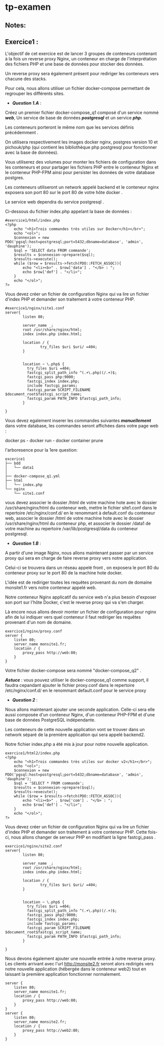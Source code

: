 # tp-examen

## Notes: 

## Exercice1 :
L'objectif de cet exercice est de lancer 3 groupes de conteneurs contenant à la fois un reverse proxy Nginx, un conteneur en charge de l'interprétation des fichiers PHP et une base de données pour stocker des données. 

Un reverse proxy sera également présent pour rediriger les conteneurs vers chacune des stacks. 

Pour cela, nous allons utiliser un fichier docker-compose permettant de regrouper les différents sites. 

* ***Question 1.A*** : 

Créez un premier fichier docker-compose_q1 composé d'un service nommé ***web***, Un service de base de données ***postgresql*** et un service ***php***. 

Les conteneurs porteront le même nom que les services définis précédemment . 

On utilisera respectivement les images docker nginx, postgres version 10 et pichouk/php (qui contient les bibliothèque php postgresql pour fonctionner avec la base de données). 

Vous utiliserez des volumes pour monter les fichiers de configuration dans les conteneurs et pour partager les fichiers PHP entre le conteneur Nginx et le conteneur PHP-FPM ainsi pour persister les données de votre database postgres. 

Les conteneurs utiliseront un network appelé backend et le conteneur nginx exposera son port 80 sur le port 80 de votre hôte docker . 

Le service web dependra du service postgresql . 

Ci-dessous du fichier index.php appelant la base de données : 

```
#exercice1/html/index.php
<?php
    echo "<h1>Trois commandes très utiles sur Docker</h1></br>";
    echo "<ol>";
    $connexion = new PDO('pgsql:host=postgresql;port=5432;dbname=database', 'admin', 'dauphine');
    $sql = 'SELECT data FROM commande';
    $results = $connexion->prepare($sql);
    $results->execute();
    while ($row = $results->fetch(PDO::FETCH_ASSOC)){
        echo "<li><b>" . $row['data'] . "</b> : ";
        echo $row['def'] . "</li>";
    }
    echo "</ol>";
?>
```

Vous devez créer un fichier de configuration Nginx qui va lire un fichier d'index PHP et demander son traitement à votre conteneur PHP. 

```
#exercice1/nginx/site1.conf
server{
        listen 80;

        server_name _;
        root /usr/share/nginx/html;
        index index.php index.html;

        location / {
                try_files $uri $uri/ =404;
        }


        location ~ \.php$ {
          try_files $uri =404;
          fastcgi_split_path_info ^(.+\.php)(/.+)$;
          fastcgi_pass php:9000;
          fastcgi_index index.php;
          include fastcgi_params;
          fastcgi_param SCRIPT_FILENAME $document_root$fastcgi_script_name;
          fastcgi_param PATH_INFO $fastcgi_path_info;
        }

}
```

Vous devez egalement inserer les commandes suivantes ***manuellement*** dans votre database, les commandes seront affichées dans votre page web : 

docker ps - docker run - docker container prune 

l'arboresence pour la 1ere question: 

```
excerice1
├── bdd
│   └── data1
│
├── docker-compose_q1.yml
├── html
│   └── index.php
└── nginx
    └── site1.conf
```

vous devez associer le dossier /html de votre machine hote avec le dossier /usr/share/nginx/html du conteneur web, mettre le fichier site1.conf dans le repertoire /etc/nginx/conf.d/ en le renommant à default.conf du conteneur web, associer le dossier /html de votre machine hote avec le dossier /usr/share/nginx/html du conteneur php, et associer le dossier /data1 de votre machine au repertoire /var/lib/postgresql/data du conteneur postgresql. 

* ***Question 1.B*** : 

A partir d'une image Nginx, nous allons maintenant passer par un service proxy qui sera en charge de faire reverse proxy vers notre application. 

Celui-ci se trouvera dans un réseau appelé front , on exposera le port 80 du conteneur proxy sur le port 80 de la machine hote docker. 

L'idée est de rediriger toutes les requêtes provenant du nom de domaine monsite1.fr vers notre conteneur appelé web. 

Notre conteneur Nginx applicatif du service web n'a plus besoin d'exposer son port sur l'hôte Docker, c'est le reverse proxy qui va s'en charger. 

Là encore nous allons devoir monter un fichier de configuration pour nginx afin de lui indiquer vers quel conteneur il faut rediriger les requêtes provenant d'un nom de domaine. 

```
exercice1/nginx/proxy.conf
server {
	listen 80;
	server_name monsite1.fr;
	location / {
        proxy_pass http://web:80;
    }
}
```

Votre fichier docker-compose sera nommé "docker-compose_q2" . 

***Astuce*** : vous pouvez utiliser le docker-compose_q1 comme support, il faudra cepandant ajouter le fichier proxy.conf dans le repertoire /etc/nginx/conf.d/ en le renommant default.conf pour le service proxy 

* ***Question 2*** : 

Nous allons maintenant ajouter une seconde application. Celle-ci sera elle aussi composée d'un conteneur Nginx, d'un conteneur PHP-FPM et d'une base de données PostgreSQL indépendante. 

Les conteneurs de cette nouvelle application vont se trouver dans un network séparé de la première application qui sera appelé backend2. 

Notre fichier index.php a été mis à jour pour notre nouvelle application.

```
exercice1/html2/index.php
<?php
    echo "<h1>Trois commandes très utiles sur docker v2</h1></br>";
    echo "<ol>";
    $connexion = new PDO('pgsql:host=postgresql;port=5432;dbname=database', 'admin', 'dauphine');
    $sql = 'SELECT * FROM commande';
    $results = $connexion->prepare($sql);
    $results->execute();
    while ($row = $results->fetch(PDO::FETCH_ASSOC)){
        echo "<li><b>" . $row['com'] . "</b> : ";
        echo $row['def'] . "</li>";
    }
    echo "</ol>";
?>
```
Vous devez créer un fichier de configuration Nginx qui va lire un fichier d'index PHP et demander son traitement à votre conteneur PHP. Cette fois-ci, nous allons changer de serveur PHP en modifiant la ligne fastcgi_pass .

```
exercice1/nginx/site2.conf
server{
        listen 80;

        server_name _;
        root /usr/share/nginx/html;
        index index.php index.html;

        location / {
                try_files $uri $uri/ =404;
        }


        location ~ \.php$ {
          try_files $uri =404;
          fastcgi_split_path_info ^(.+\.php)(/.+)$;
          fastcgi_pass php2:9000;
          fastcgi_index index.php;
          include fastcgi_params;
          fastcgi_param SCRIPT_FILENAME $document_root$fastcgi_script_name;
          fastcgi_param PATH_INFO $fastcgi_path_info;
        }

}
```
Nous devons également ajouter une nouvelle entrée à notre reverse proxy. Les clients arrivant avec l'url http://monsite2.fr seront alors redirigés vers notre nouvelle application (hébergée dans le conteneur web2) tout en laissant la première application fonctionner normalement. 
```
server {
	listen 80;
	server_name monsite1.fr;
	location / {
        proxy_pass http://web:80;
    }
}
server {
	listen 80;
	server_name monsite2.fr;
	location / {
        proxy_pass http://web2:80;
    }
}
```
